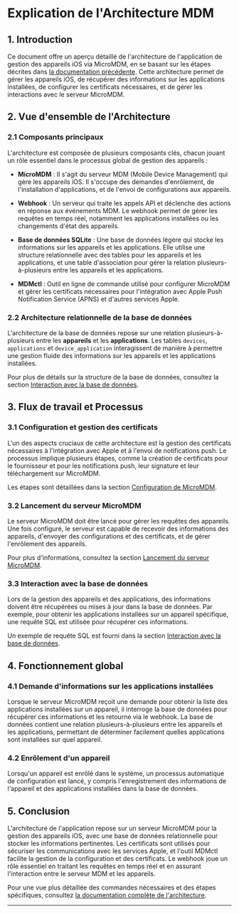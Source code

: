 # Explication de l'Architecture MDM

## 1. Introduction

Ce document offre un aperçu détaillé de l'architecture de l'application de gestion des appareils iOS via MicroMDM, en se basant sur les étapes décrites dans [la documentation précédente](./README.md). Cette architecture permet de gérer les appareils iOS, de récupérer des informations sur les applications installées, de configurer les certificats nécessaires, et de gérer les interactions avec le serveur MicroMDM.

## 2. Vue d'ensemble de l'Architecture

### 2.1 Composants principaux

L'architecture est composée de plusieurs composants clés, chacun jouant un rôle essentiel dans le processus global de gestion des appareils :

- **MicroMDM** : Il s'agit du serveur MDM (Mobile Device Management) qui gère les appareils iOS. Il s'occupe des demandes d'enrôlement, de l'installation d'applications, et de l'envoi de configurations aux appareils.
  
- **Webhook** : Un serveur qui traite les appels API et déclenche des actions en réponse aux événements MDM. Le webhook permet de gérer les requêtes en temps réel, notamment les applications installées ou les changements d'état des appareils.

- **Base de données SQLite** : Une base de données légère qui stocke les informations sur les appareils et les applications. Elle utilise une structure relationnelle avec des tables pour les appareils et les applications, et une table d'association pour gérer la relation plusieurs-à-plusieurs entre les appareils et les applications.

- **MDMctl** : Outil en ligne de commande utilisé pour configurer MicroMDM et gérer les certificats nécessaires pour l'intégration avec Apple Push Notification Service (APNS) et d'autres services Apple.

### 2.2 Architecture relationnelle de la base de données

L'architecture de la base de données repose sur une relation plusieurs-à-plusieurs entre les **appareils** et les **applications**. Les tables `devices`, `applications` et `device_application` interagissent de manière à permettre une gestion fluide des informations sur les appareils et les applications installées.

Pour plus de détails sur la structure de la base de données, consultez la section [Interaction avec la base de données](./README.md#interaction-avec-la-base-de-données).

## 3. Flux de travail et Processus

### 3.1 Configuration et gestion des certificats

L'un des aspects cruciaux de cette architecture est la gestion des certificats nécessaires à l'intégration avec Apple et à l'envoi de notifications push. Le processus implique plusieurs étapes, comme la création de certificats pour le fournisseur et pour les notifications push, leur signature et leur téléchargement sur MicroMDM.

Les étapes sont détaillées dans la section [Configuration de MicroMDM](./README.md#configuration-de-micromdm).

### 3.2 Lancement du serveur MicroMDM

Le serveur MicroMDM doit être lancé pour gérer les requêtes des appareils. Une fois configuré, le serveur est capable de recevoir des informations des appareils, d'envoyer des configurations et des certificats, et de gérer l'enrôlement des appareils.

Pour plus d'informations, consultez la section [Lancement du serveur MicroMDM](./README.md#lancement-du-serveur-micromdm).

### 3.3 Interaction avec la base de données

Lors de la gestion des appareils et des applications, des informations doivent être récupérées ou mises à jour dans la base de données. Par exemple, pour obtenir les applications installées sur un appareil spécifique, une requête SQL est utilisée pour récupérer ces informations.

Un exemple de requête SQL est fourni dans la section [Interaction avec la base de données](./README.md#interaction-avec-la-base-de-données).

## 4. Fonctionnement global

### 4.1 Demande d'informations sur les applications installées

Lorsque le serveur MicroMDM reçoit une demande pour obtenir la liste des applications installées sur un appareil, il interroge la base de données pour récupérer ces informations et les retourne via le webhook. La base de données contient une relation plusieurs-à-plusieurs entre les appareils et les applications, permettant de déterminer facilement quelles applications sont installées sur quel appareil.

### 4.2 Enrôlement d'un appareil

Lorsqu'un appareil est enrôlé dans le système, un processus automatique de configuration est lancé, y compris l'enregistrement des informations de l'appareil et des applications installées dans la base de données.

## 5. Conclusion

L'architecture de l'application repose sur un serveur MicroMDM pour la gestion des appareils iOS, avec une base de données relationnelle pour stocker les informations pertinentes. Les certificats sont utilisés pour sécuriser les communications avec les services Apple, et l'outil MDMctl facilite la gestion de la configuration et des certificats. Le webhook joue un rôle essentiel en traitant les requêtes en temps réel et en assurant l'interaction entre le serveur MDM et les appareils.

Pour une vue plus détaillée des commandes nécessaires et des étapes spécifiques, consultez [la documentation complète de l'architecture](./README.md).

---

